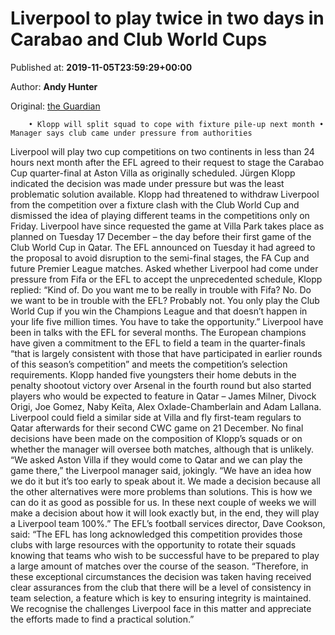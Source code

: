 
# Liverpool to play twice in two days in Carabao and Club World Cups

Published at: **2019-11-05T23:59:29+00:00**

Author: **Andy Hunter**

Original: [the Guardian](https://www.theguardian.com/football/2019/nov/05/liverpool-play-twice-two-days-carabao-fifa-club-world-cup-football)


        • Klopp will split squad to cope with fixture pile-up next month • Manager says club came under pressure from authorities
      
Liverpool will play two cup competitions on two continents in less than 24 hours next month after the EFL agreed to their request to stage the Carabao Cup quarter-final at Aston Villa as originally scheduled. Jürgen Klopp indicated the decision was made under pressure but was the least problematic solution available.
Klopp had threatened to withdraw Liverpool from the competition over a fixture clash with the Club World Cup and dismissed the idea of playing different teams in the competitions only on Friday. Liverpool have since requested the game at Villa Park takes place as planned on Tuesday 17 December – the day before their first game of the Club World Cup in Qatar. The EFL announced on Tuesday it had agreed to the proposal to avoid disruption to the semi-final stages, the FA Cup and future Premier League matches.
Asked whether Liverpool had come under pressure from Fifa or the EFL to accept the unprecedented schedule, Klopp replied: “Kind of. Do you want me to be really in trouble with Fifa? No. Do we want to be in trouble with the EFL? Probably not. You only play the Club World Cup if you win the Champions League and that doesn’t happen in your life five million times. You have to take the opportunity.”
Liverpool have been in talks with the EFL for several months. The European champions have given a commitment to the EFL to field a team in the quarter-finals “that is largely consistent with those that have participated in earlier rounds of this season’s competition” and meets the competition’s selection requirements.
Klopp handed five youngsters their home debuts in the penalty shootout victory over Arsenal in the fourth round but also started players who would be expected to feature in Qatar – James Milner, Divock Origi, Joe Gomez, Naby Keïta, Alex Oxlade-Chamberlain and Adam Lallana.
Liverpool could field a similar side at Villa and fly first-team regulars to Qatar afterwards for their second CWC game on 21 December. No final decisions have been made on the composition of Klopp’s squads or on whether the manager will oversee both matches, although that is unlikely.
“We asked Aston Villa if they would come to Qatar and we can play the game there,” the Liverpool manager said, jokingly. “We have an idea how we do it but it’s too early to speak about it. We made a decision because all the other alternatives were more problems than solutions. This is how we can do it as good as possible for us. In these next couple of weeks we will make a decision about how it will look exactly but, in the end, they will play a Liverpool team 100%.”
The EFL’s football services director, Dave Cookson, said: “The EFL has long acknowledged this competition provides those clubs with large resources with the opportunity to rotate their squads knowing that teams who wish to be successful have to be prepared to play a large amount of matches over the course of the season.
“Therefore, in these exceptional circumstances the decision was taken having received clear assurances from the club that there will be a level of consistency in team selection, a feature which is key to ensuring integrity is maintained. We recognise the challenges Liverpool face in this matter and appreciate the efforts made to find a practical solution.”
